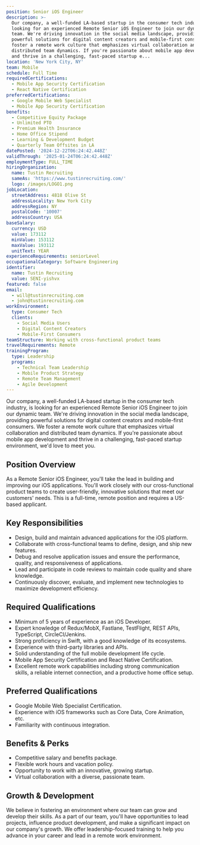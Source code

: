 ```yaml
---
position: Senior iOS Engineer
description: >-
  Our company, a well-funded LA-based startup in the consumer tech industry, is
  looking for an experienced Remote Senior iOS Engineer to join our dynamic
  team. We're driving innovation in the social media landscape, providing
  powerful solutions for digital content creators and mobile-first consumers. We
  foster a remote work culture that emphasizes virtual collaboration and
  distributed team dynamics. If you're passionate about mobile app development
  and thrive in a challenging, fast-paced startup e...
location: 'New York City, NY'
team: Mobile
schedule: Full Time
requiredCertifications:
  - Mobile App Security Certification
  - React Native Certification
preferredCertifications:
  - Google Mobile Web Specialist
  - Mobile App Security Certification
benefits:
  - Competitive Equity Package
  - Unlimited PTO
  - Premium Health Insurance
  - Home Office Stipend
  - Learning & Development Budget
  - Quarterly Team Offsites in LA
datePosted: '2024-12-22T06:24:42.448Z'
validThrough: '2025-01-24T06:24:42.448Z'
employmentType: FULL_TIME
hiringOrganization:
  name: Tustin Recruiting
  sameAs: 'https://www.tustinrecruiting.com/'
  logo: /images/LOGO1.png
jobLocation:
  streetAddress: 4818 Olive St
  addressLocality: New York City
  addressRegion: NY
  postalCode: '10007'
  addressCountry: USA
baseSalary:
  currency: USD
  value: 173112
  minValue: 153112
  maxValue: 193112
  unitText: YEAR
experienceRequirements: seniorLevel
occupationalCategory: Software Engineering
identifier:
  name: Tustin Recruiting
  value: SENI-yishvx
featured: false
email:
  - will@tustinrecruiting.com
  - john@tustinrecruiting.com
workEnvironment:
  type: Consumer Tech
  clients:
    - Social Media Users
    - Digital Content Creators
    - Mobile-First Consumers
teamStructure: Working with cross-functional product teams
travelRequirements: Remote
trainingProgram:
  type: Leadership
  programs:
    - Technical Team Leadership
    - Mobile Product Strategy
    - Remote Team Management
    - Agile Development
---
```




Our company, a well-funded LA-based startup in the consumer tech industry, is looking for an experienced Remote Senior iOS Engineer to join our dynamic team. We're driving innovation in the social media landscape, providing powerful solutions for digital content creators and mobile-first consumers. We foster a remote work culture that emphasizes virtual collaboration and distributed team dynamics. If you're passionate about mobile app development and thrive in a challenging, fast-paced startup environment, we'd love to meet you.

## Position Overview
As a Remote Senior iOS Engineer, you'll take the lead in building and improving our iOS applications. You'll work closely with our cross-functional product teams to create user-friendly, innovative solutions that meet our customers' needs. This is a full-time, remote position and requires a US-based applicant.

## Key Responsibilities
- Design, build and maintain advanced applications for the iOS platform.
- Collaborate with cross-functional teams to define, design, and ship new features.
- Debug and resolve application issues and ensure the performance, quality, and responsiveness of applications.
- Lead and participate in code reviews to maintain code quality and share knowledge.
- Continuously discover, evaluate, and implement new technologies to maximize development efficiency.

## Required Qualifications
- Minimum of 5 years of experience as an iOS Developer.
- Expert knowledge of Redux/MobX, Fastlane, TestFlight, REST APIs, TypeScript, CircleCI/Jenkins.
- Strong proficiency in Swift, with a good knowledge of its ecosystems.
- Experience with third-party libraries and APIs.
- Solid understanding of the full mobile development life cycle.
- Mobile App Security Certification and React Native Certification.
- Excellent remote work capabilities including strong communication skills, a reliable internet connection, and a productive home office setup.

## Preferred Qualifications
- Google Mobile Web Specialist Certification.
- Experience with iOS frameworks such as Core Data, Core Animation, etc.
- Familiarity with continuous integration.

## Benefits & Perks
- Competitive salary and benefits package.
- Flexible work hours and vacation policy.
- Opportunity to work with an innovative, growing startup.
- Virtual collaboration with a diverse, passionate team.

## Growth & Development
We believe in fostering an environment where our team can grow and develop their skills. As a part of our team, you'll have opportunities to lead projects, influence product development, and make a significant impact on our company's growth. We offer leadership-focused training to help you advance in your career and lead in a remote work environment.